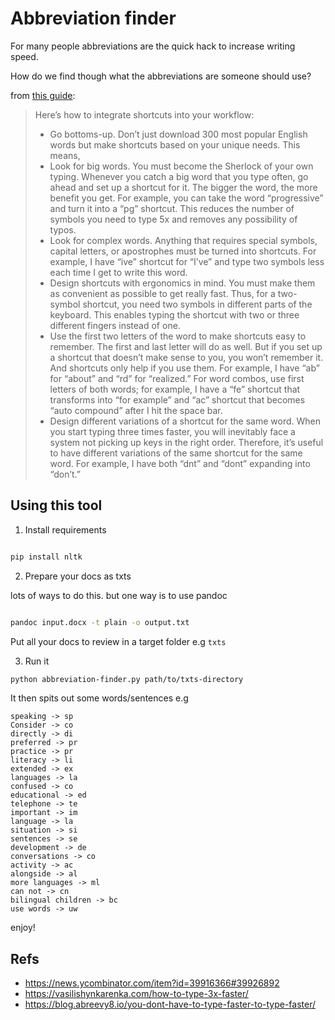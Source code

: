 # Abbreviation finder

For many people abbreviations are the quick hack to increase writing speed.

How do we find though what the abbreviations are someone should use?

from [this guide](https://vasilishynkarenka.com/how-to-type-3x-faster/):

> Here’s how to integrate shortcuts into your workflow:
> 
> - Go bottoms-up. Don’t just download 300 most popular English words but make shortcuts based on your unique needs. This means,
> - Look for big words. You must become the Sherlock of your own typing. Whenever you catch a big word that you type often, go ahead and set up a shortcut for it. The bigger the word, the more benefit you get. For example, you can take the word “progressive” and turn it into a “pg” shortcut. This reduces the number of symbols you need to type 5x and removes any possibility of typos.
> - Look for complex words. Anything that requires special symbols, capital letters, or apostrophes must be turned into shortcuts. For example, I have “ive” shortcut for “I’ve” and type two symbols less each time I get to write this word.
> - Design shortcuts with ergonomics in mind. You must make them as convenient as possible to get really fast. Thus, for a two-symbol shortcut, you need two symbols in different parts of the keyboard. This enables typing the shortcut with two or three different fingers instead of one.
> - Use the first two letters of the word to make shortcuts easy to remember. The first and last letter will do as well. But if you set up a shortcut that doesn’t make sense to you, you won’t remember it. And shortcuts only help if you use them. For example, I have “ab” for “about” and “rd” for “realized.” For word combos, use first letters of both words; for example, I have a “fe” shortcut that transforms into “for example” and “ac” shortcut that becomes “auto compound” after I hit the space bar.
> - Design different variations of a shortcut for the same word. When you start typing three times faster, you will inevitably face a system not picking up keys in the right order. Therefore, it’s useful to have different variations of the same shortcut for the same word. For example, I have both “dnt” and “dont” expanding into “don’t.”

## Using this tool

1. Install requirements

```bash

pip install nltk

```

2. Prepare your docs as txts

lots of ways to do this. but one way is to use pandoc

```bash

pandoc input.docx -t plain -o output.txt
```

Put all your docs to review in a target folder e.g ``txts``


3. Run it

```bash
python abbreviation-finder.py path/to/txts-directory
```

It then spits out some words/sentences e.g


    speaking -> sp
    Consider -> co
    directly -> di
    preferred -> pr
    practice -> pr
    literacy -> li
    extended -> ex
    languages -> la
    confused -> co
    educational -> ed
    telephone -> te
    important -> im
    language -> la
    situation -> si
    sentences -> se
    development -> de
    conversations -> co
    activity -> ac
    alongside -> al
    more languages -> ml
    can not -> cn
    bilingual children -> bc
    use words -> uw


enjoy! 

## Refs

- https://news.ycombinator.com/item?id=39916366#39926892
- https://vasilishynkarenka.com/how-to-type-3x-faster/
- https://blog.abreevy8.io/you-dont-have-to-type-faster-to-type-faster/